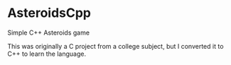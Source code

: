 # AsteroidsCpp
Simple C++ Asteroids game

This was originally a C project from a college subject, but I converted it to C++ to learn the language.